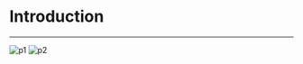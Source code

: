 

<h1>Introduction</h1>
<hr>

![p1](https://github.com/user-attachments/assets/a4898a40-34d5-48fd-9b92-e40b42523a84)
![p2](https://github.com/user-attachments/assets/d152a79a-6fed-417c-8af6-d8f8a4a011e6)

